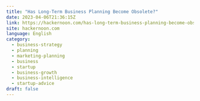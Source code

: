 ```yaml
---
title: "Has Long-Term Business Planning Become Obsolete?"
date: 2023-04-06T21:36:15Z
link: https://hackernoon.com/has-long-term-business-planning-become-obsolete?source=rss&utm_medium=RSS&utm_source=news.12bit.vn
site: hackernoon.com
language: English
category:
  - business-strategy
  - planning
  - marketing-planning
  - business
  - startup
  - business-growth
  - business-intelligence
  - startup-advice
draft: false
---
```

